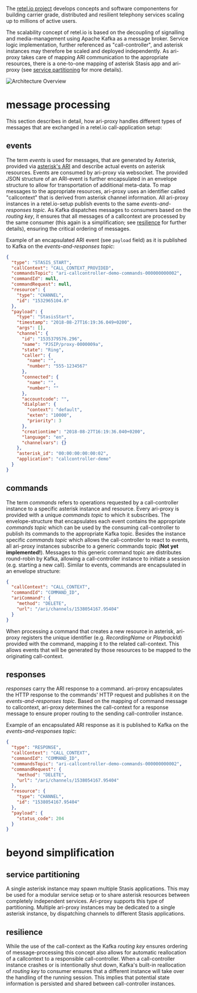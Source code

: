 The [retel.io project](http://retel.io) develops concepts and software componentens for building carrier grade, distributed and resilient telephony services scaling up to millions of active users.

The scalability concept of retel.io is based on the decoupling of signalling and media-management using Apache Kafka as a message broker. Service logic implementation, further referenced as "call-controller", and asterisk instances may therefore be scaled and deployed independently. As ari-proxy takes care of mapping ARI communication to the appropriate resources, there is a one-to-one mapping of asterisk Stasis app and ari-proxy (see [service partitioning](#service-partitioning) for more details).

![Architecture Overview](images/architecture_overview.png "Architecture Overview")

# message processing
This section describes in detail, how ari-proxy handles different types of messages that are exchanged in a retel.io call-application setup:

## events
The term *events* is used for messages, that are generated by Asterisk, provided via [asterisk's ARI](https://wiki.asterisk.org/wiki/display/AST/Getting+Started+with+ARI) and describe actual events on asterisk resources. Events are consumed by ari-proxy via websocket. The provided JSON structure of an ARI-event is further encapsulated in an envelope structure to allow for transportation of additional meta-data. To map messages to the appropriate resources, ari-proxy uses an identifier called "callcontext" that is derived from asterisk channel information. All ari-proxy instances in a retel.io-setup publish events to the same *events-and-responses topic*. As Kafka dispatches messages to consumers based on the *routing key*, it ensures that all messages of a callcontext are processed by the same consumer (this again is a simplification; see [resilience](#resilience) for further details), ensuring the critical ordering of messages.

Example of an encapsulated ARI event (see `payload` field) as it is published to Kafka on the *events-and-responses topic*:
```json
{
  "type": "STASIS_START",
  "callContext": "CALL_CONTEXT_PROVIDED",
  "commandsTopic": "ari-callcontroller-demo-commands-000000000002",
  "commandId": null,
  "commandRequest": null,
  "resource": {
    "type": "CHANNEL",
    "id": "1532965104.0"
  },
  "payload": {
    "type": "StasisStart",
    "timestamp": "2018-08-27T16:19:36.049+0200",
    "args": [],
    "channel": {
      "id": "1535379576.296",
      "name": "PJSIP/proxy-0000009a",
      "state": "Ring",
      "caller": {
        "name": "",
        "number": "555-1234567"
      },
      "connected": {
        "name": "",
        "number": ""
      },
      "accountcode": "",
      "dialplan": {
        "context": "default",
        "exten": "10000",
        "priority": 3
      },
      "creationtime": "2018-08-27T16:19:36.040+0200",
      "language": "en",
      "channelvars": {}
    },
    "asterisk_id": "00:00:00:00:00:02",
    "application": "callcontroller-demo"
  }
}
```

## commands
The term *commands* refers to operations requested by a call-controller instance to a specific asterisk instance and resource. Every ari-proxy is provided with a unique *commands topic* to which it subscribes. The envelope-structure that encapsulates each event contains the appropriate *commands topic* which can be used by the consuming call-controller to publish its commands to the appropriate Kafka topic. Besides the instance specific *commands topic* which allows the call-controller to react to events, all ari-proxy instances subscribe to a generic commands topic (**Not yet implemented!**). Messages to this generic command topic are distributes round-robin by Kafka, allowing a call-controller instance to initiate a session (e.g. starting a new call). Similar to events, commands are encapsulated in an envelope structure:

```json
{
  "callContext": "CALL_CONTEXT",
  "commandId": "COMMAND_ID",
  "ariCommand": {
    "method": "DELETE",
    "url": "/ari/channels/1538054167.95404"
  }
}
```

When processing a command that creates a new resource in asterisk, ari-proxy registers the unique identifier (e.g. *RecordingName* or *PlaybackId*) provided with the command, mapping it to the related call-context. This allows events that will be generated by those resources to be mapped to the originating call-context.

## responses
*responses* carry the ARI response to a command. ari-proxy encapsulates the HTTP response to the commands' HTTP request and publishes it on the *events-and-responses topic*. Based on the mapping of command message to callcontext, ari-proxy determines the call-context for a response message to ensure proper routing to the sending call-controller instance.

Example of an encapsulated ARI response as it is published to Kafka on the *events-and-responses topic*:
```json
{
  "type": "RESPONSE",
  "callContext": "CALL_CONTEXT",
  "commandId": "COMMAND_ID",
  "commandsTopic": "ari-callcontroller-demo-commands-000000000002",
  "commandRequest": {
    "method": "DELETE",
    "url": "/ari/channels/1538054167.95404"
  },
  "resource": {
    "type": "CHANNEL",
    "id": "1538054167.95404"
  },
  "payload": {
    "status_code": 204
  }
}
```

# beyond simplification
## service partitioning
A single asterisk instance may spawn multiple Stasis applications. This may be used for a modular service setup or to share asterisk resources between completely independent services. Ari-proxy supports this type of partitioning. Multiple ari-proxy instances may be dedicated to a single asterisk instance, by dispatching channels to different Stasis applications.

## resilience
While the use of the call-context as the Kafka *routing key* ensures ordering of message-processing this concept also allows for automatic reallocation of a callcontext to a responsible call-controller. When a call-controller instance crashes or is intentionally shut down, Kafka's built-in reallocation of *routing key* to consumer ensures that a different instance will take over the handling of the running session. This implies that potential state information is persisted and shared between call-controller instances.

